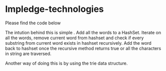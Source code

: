 # Impledge-technologies
Please find the code below

The intution behind this is simple . 
Add all the words to a HashSet.
Iterate on all the words, remove current word from hashset and check if every substring from current word exists in hashset recursively.
Add the word back to hashset once the recursive method returns true or all the characters in string are traversed.
 
 Another way of doing this is by using the trie data structure.
 

